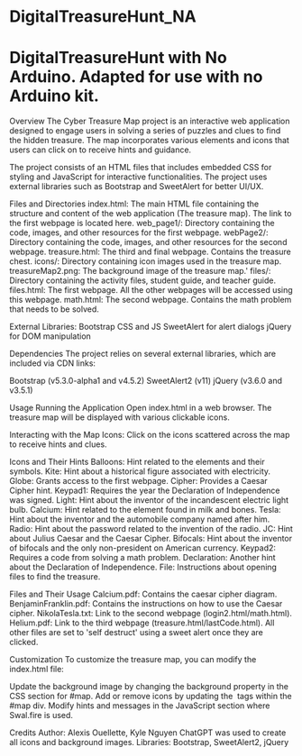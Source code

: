 # DigitalTreasureHunt_NA

# DigitalTreasureHunt with No Arduino. Adapted for use with no Arduino kit. 
Overview
The Cyber Treasure Map project is an interactive web application designed to engage users in solving a series of puzzles and clues to find the hidden treasure. The map incorporates various elements and icons that users can click on to receive hints and guidance.

The project consists of an HTML files that includes embedded CSS for styling and JavaScript for interactive functionalities. The project uses external libraries such as Bootstrap and SweetAlert for better UI/UX.

Files and Directories
index.html: The main HTML file containing the structure and content of the web application (The treasure map). The link to the first webpage is located here.
web_page1/: Directory containing the code, images, and other resources for the first webpage. 
webPage2/: Directory containing the code, images, and other resources for the second webpage.
treasure.html: The third and final webpage. Contains the treasure chest.
icons/: Directory containing icon images used in the treasure map.
treasureMap2.png: The background image of the treasure map.'
files/: Directory containing the activity files, student guide, and teacher guide. 
files.html: The first webpage. All the other webpages will be accessed using this webpage. 
math.html: The second webpage. Contains the math problem that needs to be solved. 

External Libraries:
Bootstrap CSS and JS
SweetAlert for alert dialogs
jQuery for DOM manipulation

Dependencies
The project relies on several external libraries, which are included via CDN links:

Bootstrap (v5.3.0-alpha1 and v4.5.2)
SweetAlert2 (v11)
jQuery (v3.6.0 and v3.5.1)

Usage
Running the Application
Open index.html in a web browser.
The treasure map will be displayed with various clickable icons.

Interacting with the Map
Icons: Click on the icons scattered across the map to receive hints and clues.

Icons and Their Hints
Balloons: Hint related to the elements and their symbols.
Kite: Hint about a historical figure associated with electricity.
Globe: Grants access to the first webpage.
Cipher: Provides a Caesar Cipher hint.
Keypad1: Requires the year the Declaration of Independence was signed.
Light: Hint about the inventor of the incandescent electric light bulb.
Calcium: Hint related to the element found in milk and bones.
Tesla: Hint about the inventor and the automobile company named after him.
Radio: Hint about the password related to the invention of the radio.
JC: Hint about Julius Caesar and the Caesar Cipher.
Bifocals: Hint about the inventor of bifocals and the only non-president on American currency.
Keypad2: Requires a code from solving a math problem.
Declaration: Another hint about the Declaration of Independence.
File: Instructions about opening files to find the treasure.

Files and Their Usage
Calcium.pdf: Contains the caesar cipher diagram.
BenjaminFranklin.pdf: Contains the instructions on how to use the Caesar cipher. 
NikolaTesla.txt: Link to the second webpage (login2.html/math.html).
Helium.pdf: Link to the third webpage (treasure.html/lastCode.html).
All other files are set to 'self destruct' using a sweet alert once they are clicked.

Customization
To customize the treasure map, you can modify the index.html file:

Update the background image by changing the background property in the CSS section for #map.
Add or remove icons by updating the <img> tags within the #map div.
Modify hints and messages in the JavaScript section where Swal.fire is used.

Credits
Author: Alexis Ouellette, Kyle Nguyen
ChatGPT was used to create all icons and background images.
Libraries: Bootstrap, SweetAlert2, jQuery
